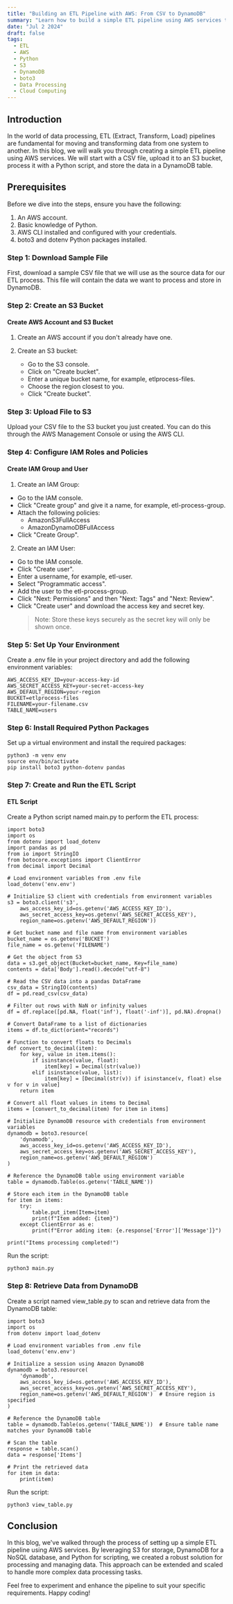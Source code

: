 ```yaml
---
title: "Building an ETL Pipeline with AWS: From CSV to DynamoDB"
summary: "Learn how to build a simple ETL pipeline using AWS services to transform and load data from a CSV file into a DynamoDB table."
date: "Jul 2 2024"
draft: false
tags:
  - ETL
  - AWS
  - Python
  - S3
  - DynamoDB
  - boto3
  - Data Processing
  - Cloud Computing
---
```


## Introduction

In the world of data processing, ETL (Extract, Transform, Load) pipelines are fundamental for moving and transforming data from one system to another. In this blog, we will walk you through creating a simple ETL pipeline using AWS services. We will start with a CSV file, upload it to an S3 bucket, process it with a Python script, and store the data in a DynamoDB table.

## Prerequisites

Before we dive into the steps, ensure you have the following:

1. An AWS account.
2. Basic knowledge of Python.
3. AWS CLI installed and configured with your credentials.
4. boto3 and dotenv Python packages installed.

### Step 1: Download Sample File

First, download a sample CSV file that we will use as the source data for our ETL process. This file will contain the data we want to process and store in DynamoDB.

### Step 2: Create an S3 Bucket

#### Create AWS Account and S3 Bucket

1. Create an AWS account if you don't already have one.
2. Create an S3 bucket:

   - Go to the S3 console.
   - Click on "Create bucket".
   - Enter a unique bucket name, for example, etlprocess-files.
   - Choose the region closest to you.
   - Click "Create bucket".

### Step 3: Upload File to S3

Upload your CSV file to the S3 bucket you just created. You can do this through the AWS Management Console or using the AWS CLI.

### Step 4: Configure IAM Roles and Policies

#### Create IAM Group and User

1. Create an IAM Group:

- Go to the IAM console.
- Click "Create group" and give it a name, for example, etl-process-group.
- Attach the following policies:
  - AmazonS3FullAccess
  - AmazonDynamoDBFullAccess
- Click "Create Group".

2. Create an IAM User:

- Go to the IAM console.
- Click "Create user".
- Enter a username, for example, etl-user.
- Select "Programmatic access".
- Add the user to the etl-process-group.
- Click "Next: Permissions" and then "Next: Tags" and "Next: Review".
- Click "Create user" and download the access key and secret key.
  > Note: Store these keys securely as the secret key will only be shown once.

### Step 5: Set Up Your Environment

Create a .env file in your project directory and add the following environment variables:

```
AWS_ACCESS_KEY_ID=your-access-key-id
AWS_SECRET_ACCESS_KEY=your-secret-access-key
AWS_DEFAULT_REGION=your-region
BUCKET=etlprocess-files
FILENAME=your-filename.csv
TABLE_NAME=users
```

### Step 6: Install Required Python Packages

Set up a virtual environment and install the required packages:

```
python3 -m venv env
source env/bin/activate
pip install boto3 python-dotenv pandas
```

### Step 7: Create and Run the ETL Script

#### ETL Script

Create a Python script named main.py to perform the ETL process:

```
import boto3
import os
from dotenv import load_dotenv
import pandas as pd
from io import StringIO
from botocore.exceptions import ClientError
from decimal import Decimal

# Load environment variables from .env file
load_dotenv('env.env')

# Initialize S3 client with credentials from environment variables
s3 = boto3.client('s3',
    aws_access_key_id=os.getenv('AWS_ACCESS_KEY_ID'),
    aws_secret_access_key=os.getenv('AWS_SECRET_ACCESS_KEY'),
    region_name=os.getenv('AWS_DEFAULT_REGION'))

# Get bucket name and file name from environment variables
bucket_name = os.getenv('BUCKET')
file_name = os.getenv('FILENAME')

# Get the object from S3
data = s3.get_object(Bucket=bucket_name, Key=file_name)
contents = data['Body'].read().decode("utf-8")

# Read the CSV data into a pandas DataFrame
csv_data = StringIO(contents)
df = pd.read_csv(csv_data)

# Filter out rows with NaN or infinity values
df = df.replace([pd.NA, float('inf'), float('-inf')], pd.NA).dropna()

# Convert DataFrame to a list of dictionaries
items = df.to_dict(orient="records")

# Function to convert floats to Decimals
def convert_to_decimal(item):
    for key, value in item.items():
        if isinstance(value, float):
            item[key] = Decimal(str(value))
        elif isinstance(value, list):
            item[key] = [Decimal(str(v)) if isinstance(v, float) else v for v in value]
    return item

# Convert all float values in items to Decimal
items = [convert_to_decimal(item) for item in items]

# Initialize DynamoDB resource with credentials from environment variables
dynamodb = boto3.resource(
    'dynamodb',
    aws_access_key_id=os.getenv('AWS_ACCESS_KEY_ID'),
    aws_secret_access_key=os.getenv('AWS_SECRET_ACCESS_KEY'),
    region_name=os.getenv('AWS_DEFAULT_REGION')
)

# Reference the DynamoDB table using environment variable
table = dynamodb.Table(os.getenv('TABLE_NAME'))

# Store each item in the DynamoDB table
for item in items:
    try:
        table.put_item(Item=item)
        print(f"Item added: {item}")
    except ClientError as e:
        print(f"Error adding item: {e.response['Error']['Message']}")

print("Items processing completed!")
```

Run the script:

```
python3 main.py
```

### Step 8: Retrieve Data from DynamoDB

Create a script named view_table.py to scan and retrieve data from the DynamoDB table:

```
import boto3
import os
from dotenv import load_dotenv

# Load environment variables from .env file
load_dotenv('env.env')

# Initialize a session using Amazon DynamoDB
dynamodb = boto3.resource(
    'dynamodb',
    aws_access_key_id=os.getenv('AWS_ACCESS_KEY_ID'),
    aws_secret_access_key=os.getenv('AWS_SECRET_ACCESS_KEY'),
    region_name=os.getenv('AWS_DEFAULT_REGION')  # Ensure region is specified
)

# Reference the DynamoDB table
table = dynamodb.Table(os.getenv('TABLE_NAME'))  # Ensure table name matches your DynamoDB table

# Scan the table
response = table.scan()
data = response['Items']

# Print the retrieved data
for item in data:
    print(item)
```

Run the script:

```
python3 view_table.py
```

## Conclusion

In this blog, we've walked through the process of setting up a simple ETL pipeline using AWS services. By leveraging S3 for storage, DynamoDB for a NoSQL database, and Python for scripting, we created a robust solution for processing and managing data. This approach can be extended and scaled to handle more complex data processing tasks.

Feel free to experiment and enhance the pipeline to suit your specific requirements. Happy coding!
